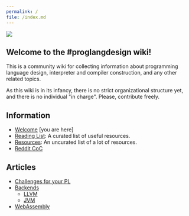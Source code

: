 ```yaml
---
permalink: /
file: /index.md
---
```

![](https://avatars3.githubusercontent.com/u/28988616)

## Welcome to the #proglangdesign wiki!

This is a community wiki for collecting information about programming language design, interpreter and compiler construction, and any other related topics.

As this wiki is in its infancy, there is no strict organizational structure yet, and there is no individual "in charge". Please, contribute freely.

## Information

* [Welcome](/wiki/) [you are here]
* [Reading List](/wiki/reading-list): A curated list of useful resources.
* [Resources](/wiki/resources): An uncurated list of a lot of resources.
* [Reddit CoC](/wiki/reddit-coc)

## Articles

* [Challenges for your PL](/wiki/challenges)
* [Backends](/wiki/backend)
    * [LLVM](/wiki/llvm)
    * [JVM](/wiki/jvm)
* [WebAssembly](/wiki/webassembly)

